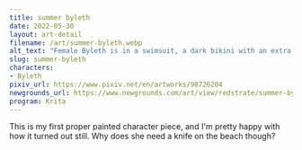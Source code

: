 ```yaml
---
title: summer byleth
date: 2022-05-30
layout: art-detail
filename: /art/summer-byleth.webp
alt_text: "Female Byleth is in a swimsuit, a dark bikini with an extra belt and holding a knife. She is looking down at the viewer. She has dark blue hair, pale skin and bright blue eyes. She has a flower tucked in her hair."
slug: summer-byleth
characters:
- Byleth
pixiv_url: https://www.pixiv.net/en/artworks/98726204
newgrounds_url: https://www.newgrounds.com/art/view/redstrate/summer-byleth
program: Krita
---
```

This is my first proper painted character piece, and I'm pretty happy with how it turned out still. Why does she need a knife on the beach though?
